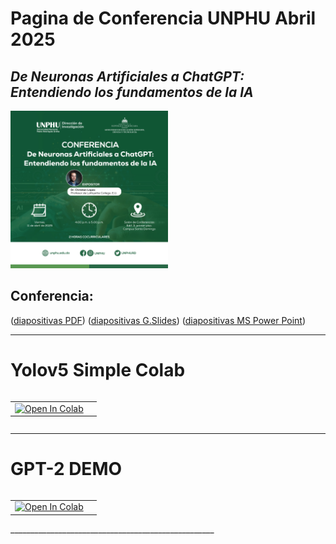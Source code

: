 # Pagina de Conferencia UNPHU Abril 2025
## *De Neuronas Artificiales a ChatGPT: Entendiendo los fundamentos de la IA*

<div class="figure">
<img src="https://github.com/lopezbec/UNPHU_Abril_2025/blob/main/arte.jpg" width="50%"  class="center"/>
</div>



## Conferencia: 
([diapositivas PDF](https://github.com/lopezbec/UNPHU_Abril_2025/blob/main/Taller_UNPHU_4_11_25.pdf))
([diapositivas G.Slides](https://docs.google.com/presentation/d/1nLX7aud8jNEqy1WmkZCOP97fMvVFBEsX/edit?usp=sharing&ouid=110195186151974218200&rtpof=true&sd=true
))
([diapositivas MS Power Point](https://github.com/lopezbec/UNPHU_Abril_2025/blob/main/Taller_UNPHU_4_11_25.pptx))

___________________________________________________

# Yolov5 Simple Colab

<table align="left">
  <td>
    <a href="https://colab.research.google.com/github/lopezbec/intro_python_notebooks/blob/main/YOLOv5_Tutorial_simple.ipynb" target="_parent"><img src="https://colab.research.google.com/assets/colab-badge.svg" alt="Open In Colab"/></a>
  </td>
   <td>
  </table>
<br><br></br>

 ___________________________________________________
# GPT-2 DEMO

<table align="left">
  <td>
    <a href="https://colab.research.google.com/github/lopezbec/UNPHU_Abril_2025/blob/main/GPT_2_Demo.ipynb" target="_parent"><img src="https://colab.research.google.com/assets/colab-badge.svg" alt="Open In Colab"/></a>
  </td>
   <td>
  </table>
<br><br></br>
  ___________________________________________________




